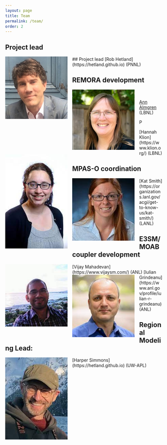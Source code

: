 ```yaml
---
layout: page
title: Team
permalink: /team/
order: 2
---
```


<!-- 
<table>
    <tr>
        <th>Team Members</th>
    </tr>
    <tr>
        <td>## Project lead
<img align="left" style="padding-right: 15px; padding-bottom: 15px" src="/files/rob.jpeg" width="200">
[Rob Hetland](https://hetland.github.io) (PNNL)</td>
    </tr>
    <tr>
        <td><img align="left" style="padding-right: 15px; padding-bottom: 15px" src="/files/ann.jpeg" width="200"><a href="https://ccse.lbl.gov/people/almgren/">Ann Almgren</a> (LBNL)</td>
    </tr>
    <tr>
        <td><img align="left" style="padding-right: 15px; padding-bottom: 15px" src="/files/hannah.jpeg" width="200"><a href="https://www.klion.org/">Hannah Klion</a> (LBNL)</td>
    </tr>
    <tr>
        <td><img align="left" style="padding-right: 15px; padding-bottom: 15px" src="/files/kat.jpeg" width="200"><a href="https://organizations.lanl.gov/acgi/get-to-know-us/kat-smith/">Kat Smith</a> (LANL)</td>
    </tr>
    <tr>
        <td><img align="left" style="padding-right: 15px; padding-bottom: 15px" src="/files/vijay.jpeg" width="200"><a href="https://www.vijaysm.com/">Vijay Mahadevan</a> (ANL)</td>
    </tr>
    <tr>
        <td><img align="left" style="padding-right: 15px; padding-bottom: 15px" src="/files/iulian.jpeg" width="200"><a href="https://www.anl.gov/profile/iulian-r-grindeanu">Iulian Grindeanu</a> (ANL)</td>
    </tr>
    <tr>
        <td><img align="left" style="padding-right: 15px; padding-bottom: 15px" src="/files/harper.jpeg" width="200"><a href="https://hetland.github.io">Harper Simmons</a> (UW-APL)</td>
    </tr>
</table> -->

## Project lead

<div>
## Project lead

<img align="left" style="padding-right: 15px; padding-bottom: 15px" src="/files/rob.jpeg" width="200">
[Rob Hetland](https://hetland.github.io) (PNNL)
</div>
<!-- <img align="left" style="padding-right: 15px; padding-bottom: 15px" src="/files/rob.jpeg" width="200">
[Rob Hetland](https://hetland.github.io) (PNNL) -->

## REMORA development

<p><img align="left" style="padding-right: 15px; padding-bottom: 15px" src="/files/ann.jpeg" width="200"></p>
<br>

[Ann Almgren](https://ccse.lbl.gov/people/almgren/) (LBNL)

<p><img align="left" style="padding-right: 15px; padding-bottom: 15px" src="/files/hannah.jpeg" width="200">P</p>
[Hannah Klion](https://www.klion.org/) (LBNL)

## MPAS-O coordination
<img align="left" style="padding-right: 15px; padding-bottom: 15px" src="/files/kat.jpeg" width="200">
[Kat Smith](https://organizations.lanl.gov/acgi/get-to-know-us/kat-smith/) (LANL)

## E3SM/MOAB coupler development
<img align="left" style="padding-right: 15px; padding-bottom: 15px" src="/files/vijay.jpeg" width="200">
[Vijay Mahadevan](https://www.vijaysm.com/) (ANL)

<img align="left" style="padding-right: 15px; padding-bottom: 15px" src="/files/iulian.jpeg" width="200">
[Iulian Grindeanu](https://www.anl.gov/profile/iulian-r-grindeanu) (ANL)

## Regional Modeling Lead: 
<img align="left" style="padding-right: 15px; padding-bottom: 15px" src="/files/harper.jpeg" width="200">
[Harper Simmons](https://hetland.github.io) (UW-APL)